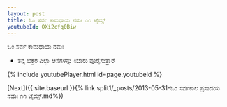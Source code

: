 ```yaml
---
layout: post
title: ಓಂ ಸರ್ವ ಕಾಮಧಾಯ ನಮಃ ೧೧ ಟೈಮ್ಸ್
youtubeId: OXi2cfq0Biw
---
```

 
 
 ಓಂ ಸರ್ವ ಕಾಮಧಾಯ ನಮಃ  
 
 -  ತನ್ನ ಭಕ್ತರ ಎಲ್ಲಾ ಆಸೆಗಳನ್ನು ಯಾರು ಪೂರೈಸುತ್ತಾರೆ 
 
  
 
  
 
 
 
 
 
 


{% include youtubePlayer.html id=page.youtubeId %}
 
[Next]({{ site.baseurl }}{% link  split1/_posts/2013-05-31-ಓಂ ಸರ್ವಕಾಲ ಪ್ರಸಾದಯ ನಮಃ ೧೧ ಟೈಮ್ಸ್.md%})
 
